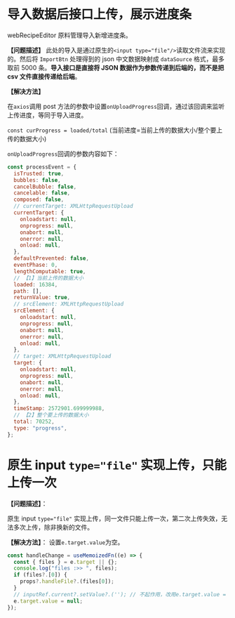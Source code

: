 # 导入数据后接口上传，展示进度条

webRecipeEditor 原料管理导入新增进度条。

**【问题描述】**
此处的导入是通过原生的`<input type="file"/>`读取文件流来实现的。然后将 `ImportBtn` 处理得到的 json 中文数据映射成 `dataSource` 格式，最多取前 5000 条。**导入接口是直接将 JSON 数据作为参数传递到后端的，而不是把 csv 文件直接传递给后端**。

**【解决方法】**

在`axios`调用 post 方法的参数中设置`onUploadProgress`回调，通过该回调来监听上传进度，等同于导入进度。

`const curProgress = loaded/total` (当前进度=当前上传的数据大小/整个要上传的数据大小)

`onUploadProgress`回调的参数内容如下：

```js
const processEvent = {
  isTrusted: true,
  bubbles: false,
  cancelBubble: false,
  cancelable: false,
  composed: false,
  // currentTarget: XMLHttpRequestUpload
  currentTarget: {
    onloadstart: null,
    onprogress: null,
    onabort: null,
    onerror: null,
    onload: null,
  },
  defaultPrevented: false,
  eventPhase: 0,
  lengthComputable: true,
  // 【1】当前上传的数据大小
  loaded: 16384,
  path: [],
  returnValue: true,
  // srcElement: XMLHttpRequestUpload
  srcElement: {
    onloadstart: null,
    onprogress: null,
    onabort: null,
    onerror: null,
    onload: null,
  },
  // target: XMLHttpRequestUpload
  target: {
    onloadstart: null,
    onprogress: null,
    onabort: null,
    onerror: null,
    onload: null,
  },
  timeStamp: 2572901.699999988,
  // 【2】整个要上传的数据大小
  total: 70252,
  type: "progress",
};
```

# 原生 input `type="file"` 实现上传，只能上传一次

**【问题描述】**：

原生 input `type="file"` 实现上传，同一文件只能上传一次，第二次上传失效，无法多次上传，除非换新的文件。

**【解决方法】**：
设置`e.target.value`为空。

```jsx
const handleChange = useMemoizedFn((e) => {
  const { files } = e.target || {};
  console.log("files :>> ", files);
  if (files?.[0]) {
    props?.handleFile?.(files[0]);
  }
  // inputRef.current?.setValue?.(''); // 不起作用，改用e.target.value = null;
  e.target.value = null;
});
```
